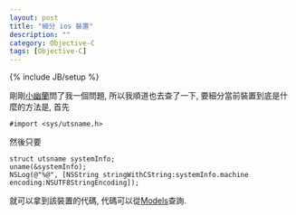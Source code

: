 ```yaml
---
layout: post
title: "細分 ios 裝置"
description: ""
category: Objective-C
tags: [Objective-C]
---
```

{% include JB/setup %}

剛剛[小幽蘭](https://plus.google.com/u/0/+YoluaMesiade/posts)問了我一個問題, 所以我順道也去查了一下, 要細分當前裝置到底是什麼的方法是, 首先

	#import <sys/utsname.h>
	
然後只要

	struct utsname systemInfo;
	uname(&systemInfo);
	NSLog(@"%@", [NSString stringWithCString:systemInfo.machine encoding:NSUTF8StringEncoding]);
	
就可以拿到該裝置的代碼, 代碼可以從[Models](https://theiphonewiki.com/wiki/Models)查詢.